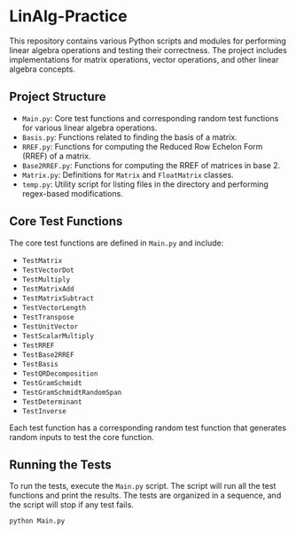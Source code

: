 # LinAlg-Practice

This repository contains various Python scripts and modules for performing linear algebra operations and testing their correctness. The project includes implementations for matrix operations, vector operations, and other linear algebra concepts.

## Project Structure

- `Main.py`: Core test functions and corresponding random test functions for various linear algebra operations.
- `Basis.py`: Functions related to finding the basis of a matrix.
- `RREF.py`: Functions for computing the Reduced Row Echelon Form (RREF) of a matrix.
- `Base2RREF.py`: Functions for computing the RREF of matrices in base 2.
- `Matrix.py`: Definitions for `Matrix` and `FloatMatrix` classes.
- `temp.py`: Utility script for listing files in the directory and performing regex-based modifications.

## Core Test Functions

The core test functions are defined in `Main.py` and include:

- `TestMatrix`
- `TestVectorDot`
- `TestMultiply`
- `TestMatrixAdd`
- `TestMatrixSubtract`
- `TestVectorLength`
- `TestTranspose`
- `TestUnitVector`
- `TestScalarMultiply`
- `TestRREF`
- `TestBase2RREF`
- `TestBasis`
- `TestQRDecomposition`
- `TestGramSchmidt`
- `TestGramSchmidtRandomSpan`
- `TestDeterminant`
- `TestInverse`

Each test function has a corresponding random test function that generates random inputs to test the core function.

## Running the Tests

To run the tests, execute the `Main.py` script. The script will run all the test functions and print the results. The tests are organized in a sequence, and the script will stop if any test fails.

```bash
python Main.py